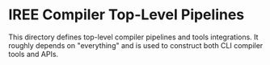# IREE Compiler Top-Level Pipelines

This directory defines top-level compiler pipelines and tools integrations.
It roughly depends on "everything" and is used to construct both CLI compiler
tools and APIs.
